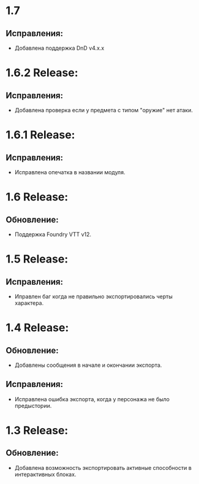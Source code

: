 # 1.7
## Исправления:
-  Добавлена поддержка DnD v4.x.x

# 1.6.2 Release:
## Исправления:
- Добавлена проверка если у предмета с типом "оружие" нет атаки.


# 1.6.1 Release:
## Исправления:
- Исправлена опечатка в названии модуля.

# 1.6 Release:
## Обновление:
- Поддержка Foundry VTT v12.

# 1.5 Release:
## Исправления:
- Иправлен баг когда не правильно экспортировались черты характера.

# 1.4 Release:
## Обновление:
- Добавлены сообщения в начале и окончании экспорта.
## Исправления:
- Исправлена ошибка экспорта, когда у персонажа не было предыстории.

# 1.3 Release:
## Обновление:
- Добавлена возможность экспортировать активные способности в интерактивных блоках.
